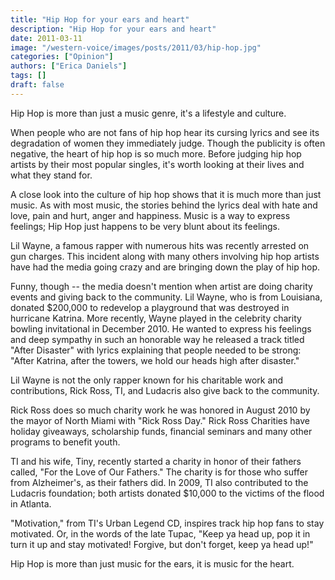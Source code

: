 ```yaml
---
title: "Hip Hop for your ears and heart"
description: "Hip Hop for your ears and heart"
date: 2011-03-11
image: "/western-voice/images/posts/2011/03/hip-hop.jpg"
categories: ["Opinion"]
authors: ["Erica Daniels"]
tags: []
draft: false
---
```

Hip Hop is more than just a music genre, it's a lifestyle and culture.

When people who are not fans of hip hop hear its cursing lyrics and see its degradation of women they immediately judge. Though the publicity is often negative, the heart of hip hop is so much more. Before judging hip hop artists by their most popular singles, it's worth looking at their lives and what they stand for.

A close look into the culture of hip hop shows that it is much more than just music. As with most music, the stories behind the lyrics deal with hate and love, pain and hurt, anger and happiness. Music is a way to express feelings; Hip Hop just happens to be very blunt about its feelings.

Lil Wayne, a famous rapper with numerous hits was recently arrested on gun charges. This incident along with many others involving hip hop artists have had the media going crazy and are bringing down the play of hip hop.

Funny, though -- the media doesn't mention when artist are doing charity events and giving back to the community. Lil Wayne, who is from Louisiana, donated $200,000 to redevelop a playground that was destroyed in hurricane Katrina. More recently, Wayne played in the celebrity charity bowling invitational in December 2010. He wanted to express his feelings and deep sympathy in such an honorable way he released a track titled "After Disaster" with lyrics explaining that people needed to be strong: "After Katrina, after the towers, we hold our heads high after disaster."

Lil Wayne is not the only rapper known for his charitable work and contributions, Rick Ross, TI, and Ludacris also give back to the community.

Rick Ross does so much charity work he was honored in August 2010 by the mayor of North Miami with "Rick Ross Day." Rick Ross Charities have holiday giveaways, scholarship funds, financial seminars and many other programs to benefit youth.

TI and his wife, Tiny, recently started a charity in honor of their fathers called, "For the Love of Our Fathers." The charity is for those who suffer from Alzheimer's, as their fathers did. In 2009, TI also contributed to the Ludacris foundation; both artists donated $10,000 to the victims of the flood in Atlanta.

"Motivation," from TI's Urban Legend CD, inspires track hip hop fans to stay motivated. Or, in the words of the late Tupac, "Keep ya head up, pop it in turn it up and stay motivated! Forgive, but don't forget, keep ya head up!"

Hip Hop is more than just music for the ears, it is music for the heart.